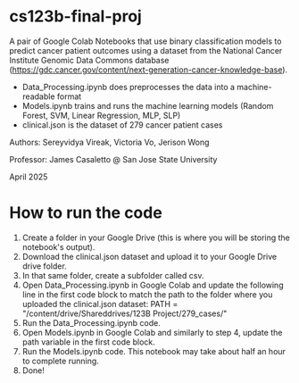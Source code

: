 # cs123b-final-proj
A pair of Google Colab Notebooks that use binary classification models to predict cancer patient outcomes using a dataset from the National Cancer Institute Genomic Data Commons database (https://gdc.cancer.gov/content/next-generation-cancer-knowledge-base).
- Data_Processing.ipynb does preprocesses the data into a machine-readable format
- Models.ipynb trains and runs the machine learning models (Random Forest, SVM, Linear Regression, MLP, SLP)
- clinical.json is the dataset of 279 cancer patient cases

Authors: Sereyvidya Vireak, Victoria Vo, Jerison Wong

Professor: James Casaletto @ San Jose State University

April 2025

# How to run the code
1. Create a folder in your Google Drive (this is where you will be storing the notebook's output).
2. Download the clinical.json dataset and upload it to your Google Drive drive folder.
3. In that same folder, create a subfolder called csv.
4. Open Data_Processing.ipynb in Google Colab and update the following line in the first code block to match the path to the folder where you uploaded the clinical.json dataset: PATH = "/content/drive/Shareddrives/123B Project/279_cases/"
7. Run the Data_Processing.ipynb code.
8. Open Models.ipynb in Google Colab and similarly to step 4, update the path variable in the first code block.
9. Run the Models.ipynb code. This notebook may take about half an hour to complete running.
10. Done!
